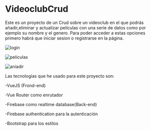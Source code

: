 # VideoclubCrud

Este es un proyecto de un Crud sobre un videoclub en el que podrás añadir,eliminar y actualizar películas con una serie de datos como por ejemplo su nombre y el genero.
Para poder acceder a estas opciones primero habrá que iniciar sesion o registrarse en la página.


![login](https://user-images.githubusercontent.com/48284756/119232852-f21bed80-bb26-11eb-81d4-2220e297251c.jpg)


![peliculas](https://user-images.githubusercontent.com/48284756/119233007-52129400-bb27-11eb-82a1-0c988986560c.jpg)


![aniadir](https://user-images.githubusercontent.com/48284756/119233109-afa6e080-bb27-11eb-92d1-edf00294feb3.jpg)



Las tecnologías que he usado para este proyecto son:

-VueJS (Frond-end)

-Vue Router como enrutador

-Firebase como realtime database(Back-end)

-Firebase authentication para la autenticación

-Bootstrap para los estilos
